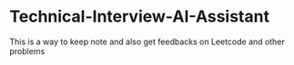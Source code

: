 # Technical-Interview-AI-Assistant
This is a way to keep note and also get feedbacks on Leetcode and other problems
